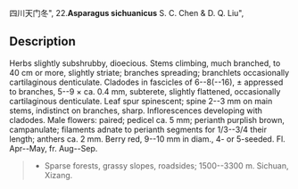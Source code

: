 四川天门冬",
22.**Asparagus sichuanicus** S. C. Chen & D. Q. Liu",

## Description
Herbs slightly subshrubby, dioecious. Stems climbing, much branched, to 40 cm or more, slightly striate; branches spreading; branchlets occasionally cartilaginous denticulate. Cladodes in fascicles of 6--8(--16), ± appressed to branches, 5--9 × ca. 0.4 mm, subterete, slightly flattened, occasionally cartilaginous denticulate. Leaf spur spinescent; spine 2--3 mm on main stems, indistinct on branches, sharp. Inflorescences developing with cladodes. Male flowers: paired; pedicel ca. 5 mm; perianth purplish brown, campanulate; filaments adnate to perianth segments for 1/3--3/4 their length; anthers ca. 2 mm. Berry red, 9--10 mm in diam., 4- or 5-seeded. Fl. Apr--May, fr. Aug--Sep.

> * Sparse forests, grassy slopes, roadsides; 1500--3300 m. Sichuan, Xizang.
